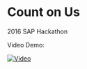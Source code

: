 # Count on Us
2016 SAP Hackathon 

Video Demo:

[![Video](http://img.youtube.com/vi/nUetUEBF1mw/0.jpg)](https://youtu.be/nUetUEBF1mw)
